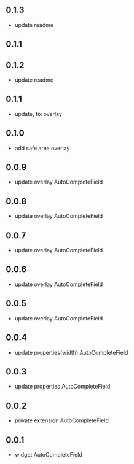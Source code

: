 ## 0.1.3

- update readme

## 0.1.1

## 0.1.2

- update readme

## 0.1.1

- update, fix overlay

## 0.1.0

- add safe area overlay

## 0.0.9

- update overlay AutoCompleteField

## 0.0.8

- update overlay AutoCompleteField

## 0.0.7

- update overlay AutoCompleteField

## 0.0.6

- update overlay AutoCompleteField

## 0.0.5

- update overlay AutoCompleteField

## 0.0.4

- update properties(width) AutoCompleteField

## 0.0.3

- update properties AutoCompleteField

## 0.0.2

- private extension AutoCompleteField

## 0.0.1

- widget AutoCompleteField
